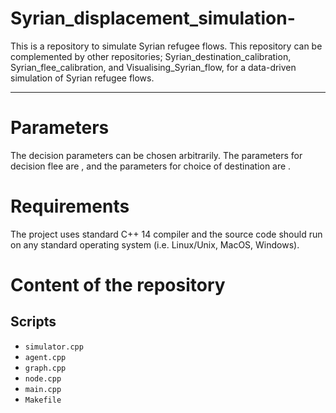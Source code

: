 # Syrian_displacement_simulation-
This is a repository to simulate Syrian refugee flows. This repository can be complemented by other repositories; Syrian_destination_calibration, Syrian_flee_calibration, and Visualising_Syrian_flow, for a data-driven simulation of Syrian refugee flows.
***
# Parameters
The decision parameters can be chosen arbitrarily. The parameters for decision flee are , and the parameters for choice of destination are . 
# Requirements

The project uses standard C++ 14 compiler and the source code should run on any standard operating system (i.e. Linux/Unix, MacOS, Windows).

# Content of the repository

## Scripts

  - `simulator.cpp`
  - `agent.cpp`
  - `graph.cpp`
  - `node.cpp`
  - `main.cpp`
  - `Makefile`
